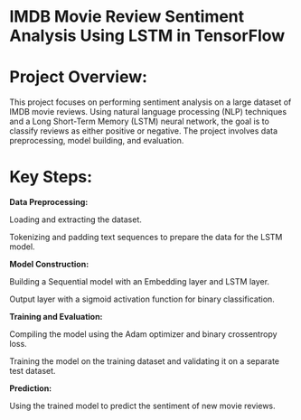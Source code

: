 # IMDB Movie Review Sentiment Analysis Using LSTM in TensorFlow

# Project Overview:
This project focuses on performing sentiment analysis on a large dataset of IMDB movie reviews. Using natural language processing (NLP) techniques and a Long Short-Term Memory (LSTM) neural network, the goal is to classify reviews as either positive or negative. The project involves data preprocessing, model building, and evaluation.

# Key Steps:

**Data Preprocessing:**

Loading and extracting the dataset.

Tokenizing and padding text sequences to prepare the data for the LSTM model.

**Model Construction:**

Building a Sequential model with an Embedding layer and LSTM layer.

Output layer with a sigmoid activation function for binary classification.

**Training and Evaluation:**

Compiling the model using the Adam optimizer and binary crossentropy loss.

Training the model on the training dataset and validating it on a separate test dataset.

**Prediction:**

Using the trained model to predict the sentiment of new movie reviews.
